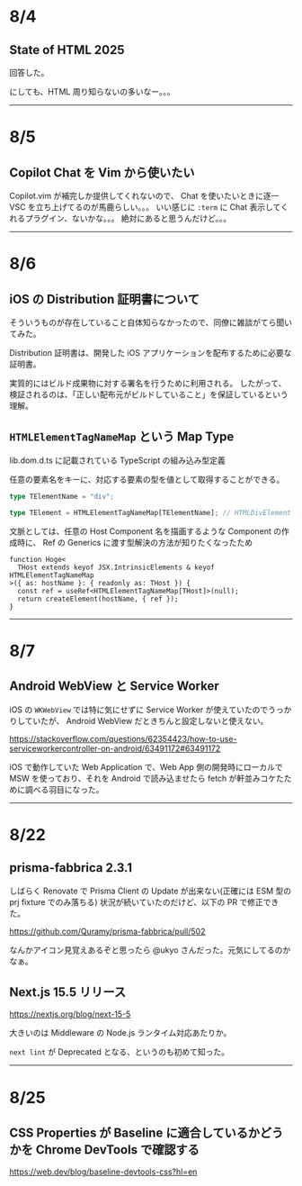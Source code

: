 # 8/4

## State of HTML 2025

回答した。

にしても、HTML 周り知らないの多いなー。。。

---

# 8/5

## Copilot Chat を Vim から使いたい

Copilot.vim が補完しか提供してくれないので、 Chat を使いたいときに逐一 VSC を立ち上げてるのが馬鹿らしい。。。
いい感じに `:term` に Chat 表示してくれるプラグイン、ないかな。。。
絶対にあると思うんだけど。。。

---

# 8/6

## iOS の Distribution 証明書について

そういうものが存在していること自体知らなかったので、同僚に雑談がてら聞いてみた。

Distribution 証明書は、開発した iOS アプリケーションを配布するために必要な証明書。

実質的にはビルド成果物に対する署名を行うために利用される。
したがって、検証されるのは、「正しい配布元がビルドしていること」を保証しているという理解。

## `HTMLElementTagNameMap` という Map Type

lib.dom.d.ts に記載されている TypeScript の組み込み型定義

任意の要素名をキーに、対応する要素の型を値として取得することができる。

```ts
type TElementName = "div";

type TElement = HTMLElementTagNameMap[TElementName]; // HTMLDivElement
```

文脈としては、任意の Host Component 名を描画するような Component の作成時に、 Ref の Generics に渡す型解決の方法が知りたくなったため

```tsx
function Hoge<
  THost extends keyof JSX.IntrinsicElements & keyof HTMLElementTagNameMap
>({ as: hostName }: { readonly as: THost }) {
  const ref = useRef<HTMLElementTagNameMap[THost]>(null);
  return createElement(hostName, { ref });
}
```

---

# 8/7

## Android WebView と Service Worker

iOS の `WKWebView` では特に気にせずに Service Worker が使えていたのでうっかりしていたが、 Android WebView だときちんと設定しないと使えない。

https://stackoverflow.com/questions/62354423/how-to-use-serviceworkercontroller-on-android/63491172#63491172

iOS で動作していた Web Application で、Web App 側の開発時にローカルで MSW を使っており、それを Android で読み込ませたら fetch が軒並みコケたために調べる羽目になった。

---

# 8/22

## prisma-fabbrica 2.3.1

しばらく Renovate で Prisma Client の Update が出来ない(正確には ESM 型の prj fixture でのみ落ちる) 状況が続いていたのだけど、以下の PR で修正できた。

https://github.com/Quramy/prisma-fabbrica/pull/502

なんかアイコン見覚えあるぞと思ったら @ukyo さんだった。元気にしてるのかなぁ。

## Next.js 15.5 リリース

https://nextjs.org/blog/next-15-5

大きいのは Middleware の Node.js ランタイム対応あたりか。

`next lint` が Deprecated となる、というのも初めて知った。

---

# 8/25

## CSS Properties が Baseline に適合しているかどうかを Chrome DevTools で確認する

https://web.dev/blog/baseline-devtools-css?hl=en
